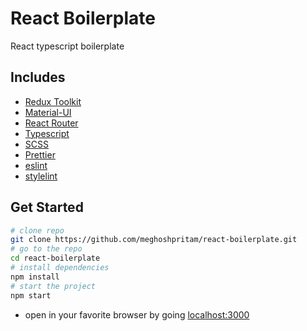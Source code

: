 # React Boilerplate

React typescript boilerplate

## Includes

- [Redux Toolkit](https://redux-toolkit.js.org/)
- [Material-UI](https://material-ui.com/)
- [React Router](https://reacttraining.com/react-router/web/guides/quick-start)
- [Typescript](https://www.typescriptlang.org/)
- [SCSS](https://sass-lang.com/documentation/syntax)
- [Prettier](https://prettier.io/)
- [eslint](https://eslint.org/)
- [stylelint](https://stylelint.io/)

## Get Started

```bash
# clone repo
git clone https://github.com/meghoshpritam/react-boilerplate.git
# go to the repo
cd react-boilerplate
# install dependencies
npm install
# start the project
npm start
```

- open in your favorite browser by going [localhost:3000](http://localhost:3000/)
